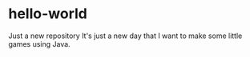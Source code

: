 # hello-world
Just a new repository
It's just a new day that I want to make some little games using Java.
